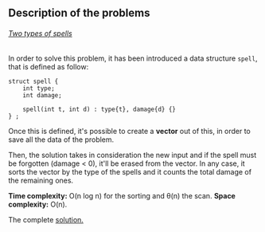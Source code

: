 ## Description of the problems

###### [Two types of spells](https://codeforces.com/contest/1398/problem/E?locale=en)

In order to solve this problem, it has been introduced a data structure `spell`, that is defined as follow:

```
struct spell {
    int type;           
    int damage;

    spell(int t, int d) : type{t}, damage{d} {}
} ;
```
Once this is defined, it's possible to create a **vector** out of this, in order to save all the data of the problem.

Then, the solution takes in consideration the new input and if the spell must be forgotten (damage < 0), it'll be erased from the vector.
In any case, it sorts the vector by the type of the spells and it counts the total damage of the remaining ones.

**Time complexity:** O(n log n) for the sorting and θ(n) the scan.
**Space complexity:** O(n).

The complete [solution.](https://github.com/Claire-gip/CompetitiveProgramming-Unipi/blob/master/Lecture_04/spells.cc)